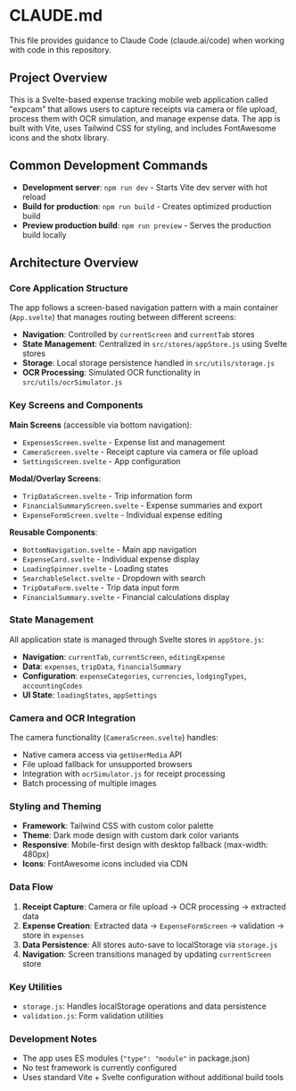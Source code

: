 # CLAUDE.md

This file provides guidance to Claude Code (claude.ai/code) when working with code in this repository.

## Project Overview

This is a Svelte-based expense tracking mobile web application called "expcam" that allows users to capture receipts via camera or file upload, process them with OCR simulation, and manage expense data. The app is built with Vite, uses Tailwind CSS for styling, and includes FontAwesome icons and the shotx library.

## Common Development Commands

- **Development server**: `npm run dev` - Starts Vite dev server with hot reload
- **Build for production**: `npm run build` - Creates optimized production build
- **Preview production build**: `npm run preview` - Serves the production build locally

## Architecture Overview

### Core Application Structure

The app follows a screen-based navigation pattern with a main container (`App.svelte`) that manages routing between different screens:

- **Navigation**: Controlled by `currentScreen` and `currentTab` stores
- **State Management**: Centralized in `src/stores/appStore.js` using Svelte stores
- **Storage**: Local storage persistence handled in `src/utils/storage.js`
- **OCR Processing**: Simulated OCR functionality in `src/utils/ocrSimulator.js`

### Key Screens and Components

**Main Screens** (accessible via bottom navigation):
- `ExpensesScreen.svelte` - Expense list and management
- `CameraScreen.svelte` - Receipt capture via camera or file upload  
- `SettingsScreen.svelte` - App configuration

**Modal/Overlay Screens**:
- `TripDataScreen.svelte` - Trip information form
- `FinancialSummaryScreen.svelte` - Expense summaries and export
- `ExpenseFormScreen.svelte` - Individual expense editing

**Reusable Components**:
- `BottomNavigation.svelte` - Main app navigation
- `ExpenseCard.svelte` - Individual expense display
- `LoadingSpinner.svelte` - Loading states
- `SearchableSelect.svelte` - Dropdown with search
- `TripDataForm.svelte` - Trip data input form
- `FinancialSummary.svelte` - Financial calculations display

### State Management

All application state is managed through Svelte stores in `appStore.js`:

- **Navigation**: `currentTab`, `currentScreen`, `editingExpense`
- **Data**: `expenses`, `tripData`, `financialSummary`
- **Configuration**: `expenseCategories`, `currencies`, `lodgingTypes`, `accountingCodes`
- **UI State**: `loadingStates`, `appSettings`

### Camera and OCR Integration

The camera functionality (`CameraScreen.svelte`) handles:
- Native camera access via `getUserMedia` API
- File upload fallback for unsupported browsers
- Integration with `ocrSimulator.js` for receipt processing
- Batch processing of multiple images

### Styling and Theming

- **Framework**: Tailwind CSS with custom color palette
- **Theme**: Dark mode design with custom dark color variants
- **Responsive**: Mobile-first design with desktop fallback (max-width: 480px)
- **Icons**: FontAwesome icons included via CDN

### Data Flow

1. **Receipt Capture**: Camera or file upload → OCR processing → extracted data
2. **Expense Creation**: Extracted data → `ExpenseFormScreen` → validation → store in `expenses`
3. **Data Persistence**: All stores auto-save to localStorage via `storage.js`
4. **Navigation**: Screen transitions managed by updating `currentScreen` store

### Key Utilities

- `storage.js`: Handles localStorage operations and data persistence
- `validation.js`: Form validation utilities

### Development Notes

- The app uses ES modules (`"type": "module"` in package.json)
- No test framework is currently configured
- Uses standard Vite + Svelte configuration without additional build tools